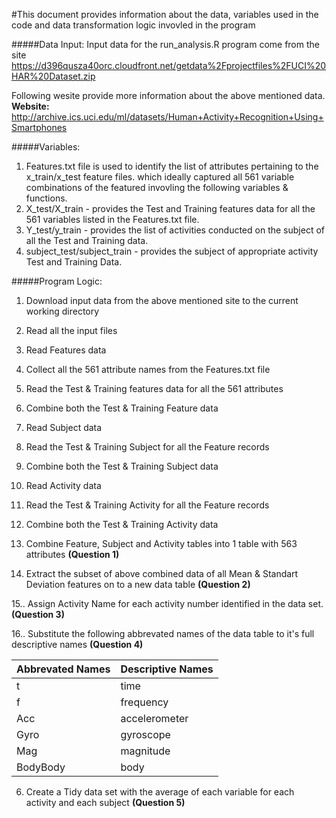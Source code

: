 #This document provides information about the data, variables used in the code and data transformation logic invovled in the program

#####Data Input:
Input data for the run_analysis.R program come from the site https://d396qusza40orc.cloudfront.net/getdata%2Fprojectfiles%2FUCI%20HAR%20Dataset.zip

Following wesite provide more information about the above mentioned data.
**Website:** http://archive.ics.uci.edu/ml/datasets/Human+Activity+Recognition+Using+Smartphones


#####Variables:
1. Features.txt file is used to identify the list of attributes pertaining to the x_train/x_test feature files. which ideally captured all 561 variable combinations of the featured invovling the following variables & functions.
2. X_test/X_train - provides the Test and Training features data for all the 561 variables listed in the Features.txt file.
3. Y_test/y_train - provides the list of activities conducted on the subject of all the Test and Training data.
4. subject_test/subject_train - provides the subject of appropriate activity Test and Training Data.


#####Program Logic:
1. Download input data from the above mentioned site to the current working directory
2. Read all the input files
3. Read Features data 
4. Collect all the 561 attribute names from the Features.txt file   
5. Read the Test & Training features data for all the 561 attributes   
6. Combine both the Test & Training Feature data   
7. Read Subject data
8. Read the Test & Training Subject for all the Feature records
9. Combine both the Test & Training Subject data
10. Read Activity data
11. Read the Test & Training Activity for all the Feature records
12. Combine both the Test & Training Activity data
13. Combine Feature, Subject and Activity tables into 1 table with 563 attributes **(Question 1)**

14. Extract the subset of above combined data of all Mean & Standart Deviation features on to a new data table **(Question 2)**

15.. Assign Activity Name for each activity number identified in the data set. **(Question 3)**

16.. Substitute the following abbrevated names of the data table to it's full descriptive names **(Question 4)**

Abbrevated Names | Descriptive Names
---------------- | -----------------
t | time
f | frequency
Acc | accelerometer
Gyro | gyroscope
Mag | magnitude
BodyBody | body

6. Create a Tidy data set with the average of each variable for each activity and each subject **(Question 5)**

